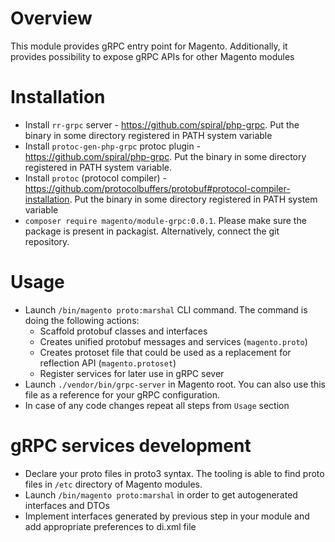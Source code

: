 # Overview

This module provides gRPC entry point for Magento. Additionally, it provides possibility to expose gRPC APIs for other Magento modules

# Installation
* Install `rr-grpc` server - https://github.com/spiral/php-grpc. Put the binary in some directory registered in PATH system variable
* Install `protoc-gen-php-grpc` protoc plugin - https://github.com/spiral/php-grpc. Put the binary in some directory registered in PATH system variable.
* Install `protoc` (protocol compiler) - https://github.com/protocolbuffers/protobuf#protocol-compiler-installation. Put the binary in some directory registered in PATH system variable
* `composer require magento/module-grpc:0.0.1`. Please make sure the package is present in packagist. Alternatively, connect the git repository.

# Usage
* Launch `/bin/magento proto:marshal` CLI command. The command is doing the following actions:
  * Scaffold protobuf classes and interfaces 
  * Creates unified protobuf messages and services (`magento.proto`)
  * Creates protoset file that could be used as a replacement for reflection API (`magento.protoset`)
  * Register services for later use in gRPC sever
* Launch `./vendor/bin/grpc-server` in Magento root. You can also use this file as a reference for your gRPC configuration.
* In case of any code changes repeat all steps from `Usage` section

# gRPC services development
* Declare your proto files in proto3 syntax. The tooling is able to find proto files in `/etc` directory of Magento modules.   
* Launch `/bin/magento proto:marshal` in order to get autogenerated interfaces and DTOs
* Implement interfaces generated by previous step in your module and add appropriate preferences to di.xml file
